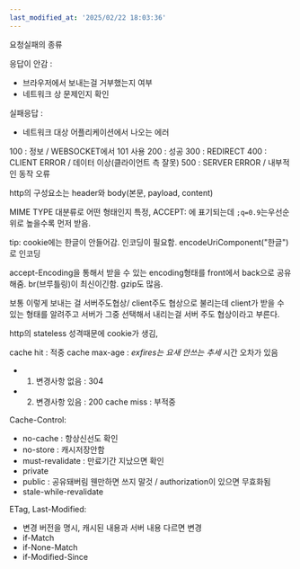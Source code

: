 ```yaml
---
last_modified_at: '2025/02/22 18:03:36'
---
```


요청실패의 종류

응답이 안감 :
- 브라우저에서 보내는걸 거부했는지 여부
- 네트워크 상 문제인지 확인

실패응답 :
- 네트워크 대상 어플리케이션에서 나오는 에러


100 : 정보 / WEBSOCKET에서 101 사용
200 : 성공
300 :  REDIRECT
400 : CLIENT ERROR / 데이터 이상(클라이언트 측 잘못)
500 : SERVER ERROR /  내부적인 동작 오류


http의 구성요소는 header와 body(본문, payload, content)

MIME TYPE 대분류로 어떤 형태인지 특정, ACCEPT: 에 표기되는데 `;q=0.9`는우선순위로 높을수록 먼저 받음.

tip:
cookie에는 한글이 안들어감.  인코딩이 필요함.
encodeUriComponent("한글") 로 인코딩



accept-Encoding을 통해서 받을 수 있는 encoding형태를 front에서 back으로 공유해줌. br(브루틀링)이 최신이긴함. gzip도 많음.

보통 이렇게 보내는 걸 서버주도협상/ client주도 협상으로 불리는데 client가 받을 수 있는 형태를 알려주고 서버가 그중 선택해서 내리는걸 서버 주도 협상이라고 부른다.


http의 stateless 성격때문에 cookie가 생김, 


cache hit : 적중
cache max-age : *exfires는 요새 안쓰는 추세* 시간 오차가 있음 
- 1. 변경사항 없음 : 304
- 2. 변경사항 있음 : 200
cache miss : 부적중


Cache-Control:
- no-cache : 항상신선도 확인
- no-store : 캐시저장안함
- must-revalidate : 만료기간 지났으면 확인
- private
- public : 공유돼버림 웬만하면 쓰지 말것 / authorization이 있으면 무효화됨
- stale-while-revalidate


ETag, Last-Modified:
- 변경 버전을 명시, 캐시된 내용과 서버 내용 다르면 변경
- if-Match
- if-None-Match
- if-Modified-Since


 
